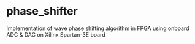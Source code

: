 # phase_shifter
Implementation of wave phase shifting algorithm in FPGA using onboard ADC &amp; DAC on Xilinx Spartan-3E board
